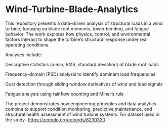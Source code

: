 # Wind-Turbine-Blade-Analytics
This repository presents a data-driven analysis of structural loads in a wind turbine, focusing on blade root moments, tower bending, and fatigue behavior.
The work explores how physics, control, and environmental factors interact to shape the turbine’s structural response under real operating conditions.

Analyses include:

  Descriptive statistics (mean, RMS, standard deviation) of blade root loads

  Frequency-domain (PSD) analysis to identify dominant load frequencies

  Gust detection through sliding-window derivatives of wind and load signals

  Fatigue analysis using rainflow counting and Miner’s rule

The project demonstrates how engineering principles and data analytics combine to support condition monitoring, predictive maintenance, and structural health assessment of wind turbine systems.
For dataset used in the study- https://zenodo.org/records/8230330 
